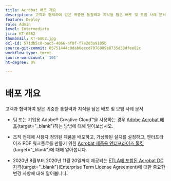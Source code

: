 ```yaml
---
title: Acrobat 배포 개요
description: 고객과 협력하여 얻은 귀중한 통찰력과 지식을 담은 배포 및 모범 사례 문서
feature: Deploy
role: Admin
level: Intermediate
jira: KT-6862
thumbnail: KT-6862.jpg
exl-id: 571db5c8-bac5-4066-af0f-f7e2d3a9105b
source-git-commit: 05751444c0dab6eccd7076889e8735d58dfee82c
workflow-type: tm+mt
source-wordcount: '101'
ht-degree: 0%

---
```


# 배포 개요

고객과 협력하여 얻은 귀중한 통찰력과 지식을 담은 배포 및 모범 사례 문서

* 팀 또는 기업용 Adobe® Creative Cloud™을 사용하는 경우 [Adobe Acrobat 배포](https://helpx.adobe.com/kr/enterprise/using/deploying-acrobat.html){target="_blank"}하는 방법에 대해 알아보십시오.

* 조직 전체에 사용자 정의된 제품을 배포하고, 가상화된 설치를 설정하고, 엔터프라이즈 PDF 워크플로를 만들기 위한 [Acrobat 제품용 엔터프라이즈 툴킷](https://www.adobe.com/devnet-docs/acrobatetk/index.html){target="_blank"}에 대해 알아봅니다.

* 2020년 8월부터 2020년 11월 20일까지 제공되는 [ETLA에 포함된 Acrobat DC 자격](signentitlementchanges.md){target="_blank"}(Enterprise Term License Agreement)에 대한 중요한 변경 사항에 대해 알아봅니다.
